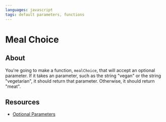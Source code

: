 ```yaml
---
languages: javascript
tags: default parameters, functions
---
```


# Meal Choice

## About

You're going to make a function, `mealChoice`, that will accept an optional parameter. If it takes an parameter, such as the string "vegan" or the string "vegetarian", it should return that parameter. Otherwise, it should return "meat".

## Resources

* [Optional Parameters](http://www.markhansen.co.nz/javascript-optional-parameters/)